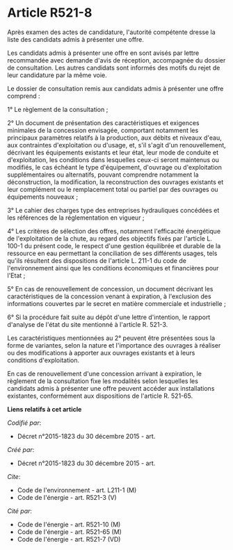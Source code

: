 # Article R521-8

Après examen des actes de candidature, l'autorité compétente dresse la liste des candidats admis à présenter une offre. 

Les candidats admis à présenter une offre en sont avisés par lettre recommandée avec demande d'avis de réception, accompagnée
du dossier de consultation. Les autres candidats sont informés des motifs du rejet de leur candidature par la même voie. 

Le dossier de consultation remis aux candidats admis à présenter une offre comprend : 

1° Le règlement de la consultation ; 

2° Un document de présentation des caractéristiques et exigences minimales de la concession envisagée, comportant notamment
les principaux paramètres relatifs à la production, aux débits et niveaux d'eau, aux contraintes d'exploitation ou d'usage,
et, s'il s'agit d'un renouvellement, décrivant les équipements existants et leur état, leur mode de conduite et
d'exploitation, les conditions dans lesquelles ceux-ci seront maintenus ou modifiés, le cas échéant le type d'équipement,
d'ouvrage ou d'exploitation supplémentaires ou alternatifs, pouvant comprendre notamment la déconstruction, la modification,
la reconstruction des ouvrages existants et leur complément ou le remplacement total ou partiel par des ouvrages ou
équipements nouveaux ; 

3° Le cahier des charges type des entreprises hydrauliques concédées et les références de la réglementation en vigueur ; 

4° Les critères de sélection des offres, notamment l'efficacité énergétique de l'exploitation de la chute, au regard des
objectifs fixés par l'article L. 100-1 du présent code, le respect d'une gestion équilibrée et durable de la ressource en eau
permettant la conciliation de ses différents usages, tels qu'ils résultent des dispositions de l'article L. 211-1 du code de
l'environnement ainsi que les conditions économiques et financières pour l'Etat ; 

5° En cas de renouvellement de concession, un document décrivant les caractéristiques de la concession venant à expiration, à
l'exclusion des informations couvertes par le secret en matière commerciale et industrielle ; 

6° Si la procédure fait suite au dépôt d'une lettre d'intention, le rapport d'analyse de l'état du site mentionné à l'article
R. 521-3. 

Les caractéristiques mentionnées au 2° peuvent être présentées sous la forme de variantes, selon la nature et l'importance
des ouvrages à réaliser ou des modifications à apporter aux ouvrages existants et à leurs conditions d'exploitation. 

En cas de renouvellement d'une concession arrivant à expiration, le règlement de la consultation fixe les modalités selon
lesquelles les candidats admis à présenter une offre peuvent accéder aux installations existantes, conformément aux
dispositions de l'article R. 521-65.

**Liens relatifs à cet article**

_Codifié par_:

  - Décret n°2015-1823 du 30 décembre 2015 - art.

_Créé par_:

  - Décret n°2015-1823 du 30 décembre 2015 - art.

_Cite_:

  - Code de l'environnement - art. L211-1 (M)
  - Code de l'énergie - art. R521-3 (V)

_Cité par_:

  - Code de l'énergie - art. R521-10 (M)
  - Code de l'énergie - art. R521-65 (M)
  - Code de l'énergie - art. R521-7 (VD)
